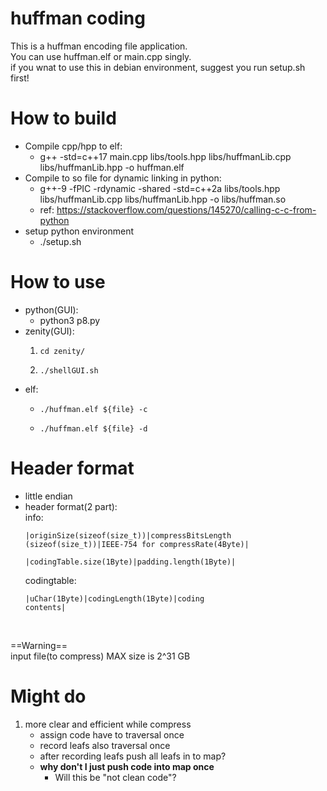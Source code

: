 huffman coding
===
This is a huffman encoding file application.<br>
You can use huffman.elf or main.cpp singly. <br>
if you wnat to use this in debian environment, suggest you run setup.sh first!<br>

# How to build
* Compile cpp/hpp to elf:
    * g++ -std=c++17 main.cpp libs/tools.hpp libs/huffmanLib.cpp libs/huffmanLib.hpp -o huffman.elf
* Compile to so file for dynamic linking in python:
    * g++-9 -fPIC -rdynamic -shared -std=c++2a libs/tools.hpp libs/huffmanLib.cpp libs/huffmanLib.hpp -o libs/huffman.so
    * ref: https://stackoverflow.com/questions/145270/calling-c-c-from-python
* setup python environment
    * ./setup.sh

# How to use
* python(GUI):
    * python3 p8.py
* zenity(GUI):
    1. <pre><code>cd zenity/</code></pre>
    2. <pre><code>./shellGUI.sh</code></pre>
* elf:
    * <pre><code>./huffman.elf ${file} -c</code></pre>
    * <pre><code>./huffman.elf ${file} -d</code></pre>

# Header format 
 * little endian
 * header format(2 part):<br>
    info:<br>
        <pre><code>|originSize(sizeof(size_t))|compressBitsLength (sizeof(size_t))|IEEE-754 for compressRate(4Byte)|<br>
        |codingTable.size(1Byte)|padding.length(1Byte)|</code></pre>
    codingtable:<br>
        <pre><code>|uChar(1Byte)|codingLength(1Byte)|coding contents|</code></pre><br>

==Warning==<br>
input file(to compress) MAX size is 2^31 GB<br>

# Might do
1. more clear and efficient while compress
    * assign code have to traversal once
    * record leafs also traversal once
    * after recording leafs push all leafs in to map?
    * **why don't I just push code into map once**
        * Will this be "not clean code"?